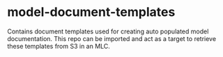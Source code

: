 # model-document-templates

Contains document templates used for creating auto populated model documentation.  This repo can be imported and act as a target to retrieve these templates from S3 in an MLC.
